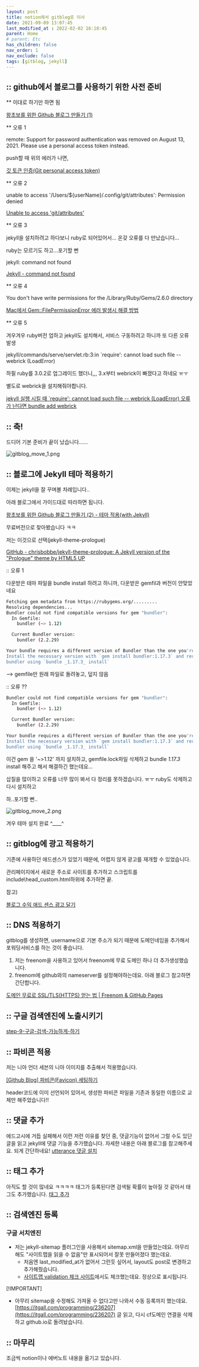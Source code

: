 ```yaml
---
layout: post
title: notion에서 gitblog로 이사
date: 2021-09-09 13:07:45
last_modified_at : 2022-02-02 16:18:45
parent: Home
# parent: Etc
has_children: false
nav_order: 1
nav_exclude: false
tags: [gitblog, jekyll]
---
```


## :: github에서 블로그를 사용하기 위한 사전 준비

** 이대로 하기만 하면 됨

[왕초보를 위한 Github 블로그 만들기 (1)](https://zeddios.tistory.com/1222)

** 오류 1

remote: Support for password authentication was removed on August 13, 2021. Please use a personal access token instead.

push할 때 위의 에러가 나면,

[깃 토큰 인증(Git personal access token)](https://amkorousagi-money.tistory.com/entry/Git-personal-access-token)

** 오류 2

unable to access '/Users/${userName}/.config/git/attributes': Permission denied

[Unable to access 'git/attributes'](https://stackoverflow.com/questions/27150926/unable-to-access-git-attributes)

** 오류 3

jekyll을 설치하려고 하다보니 ruby로 되어있어서... 온갖 오류를 다 만났습니다...

ruby는 모르기도 하고...포기할 뻔

jekyll: command not found

[Jekyll - command not found](https://stackoverflow.com/a/51921506/14257397)

** 오류 4

You don't have write permissions for the /Library/Ruby/Gems/2.6.0 directory

[Mac에서 Gem::FilePermissionError 에러 발생시 해결 방법](https://jojoldu.tistory.com/288)

** 오류 5

겨우겨우 ruby버전 업하고 jekyll도 설치해서, 서비스 구동하려고 하니까 또 다른 오류 발생

jekyll/commands/serve/servlet.rb:3:in `require': cannot load such file -- webrick (LoadError)

하필 ruby를 3.0.2로 업그레이드 했더니,,, 3.x부터 webrick이 빠졌다고 하네요 ㅠㅜ

별도로 webrick을 설치해줘야합니다.

[jekyll 실행 시킬 때 `require': cannot load such file -- webrick (LoadError) 오류가 난다면 bundle add webrick](https://junho85.pe.kr/1850)

## :: 축!

드디어 기본 준비가 끝이 났습니다......

![gitblog_move_1.png](../img/gitblog_move_1.png)

## :: 블로그에 Jekyll 테마 적용하기

이제는 jekyll을 잘 꾸며볼 차례입니다..

아래 블로그에서 가이드대로 따라하면 됩니다.

[왕초보를 위한 Github 블로그 만들기 (2) - 테마 적용(with Jekyll)](https://zeddios.tistory.com/1223)

무료버전으로 찾아봤습니다 ㅋㅋ

저는 이것으로 선택(jekyll-theme-prologue)

[GitHub - chrisbobbe/jekyll-theme-prologue: A Jekyll version of the "Prologue" theme by HTML5 UP](https://github.com/chrisbobbe/jekyll-theme-prologue)

:: 오류 1

다운받은 테마 파일을 bundle install 하려고 하니까, 다운받은 gemfil과 버전이 안맞았네요

```bash
Fetching gem metadata from https://rubygems.org/.........
Resolving dependencies...
Bundler could not find compatible versions for gem "bundler":
  In Gemfile:
    bundler (~> 1.12)

  Current Bundler version:
    bundler (2.2.29)

Your bundle requires a different version of Bundler than the one you're running.
Install the necessary version with `gem install bundler:1.17.3` and rerun
bundler using `bundle _1.17.3_ install`
```

—> gemfile만 원래 파일로 돌려놓고, 덮지 않음

:: 오류 ?? 

```bash
Bundler could not find compatible versions for gem "bundler":
  In Gemfile:
    bundler (~> 1.12)

  Current Bundler version:
    bundler (2.2.29)

Your bundle requires a different version of Bundler than the one you're running.
Install the necessary version with `gem install bundler:1.17.3` and rerun
bundler using `bundle _1.17.3_ install`
```

이건  gem 을 '~>1.12' 까지 설치하고, gemfile.lock파일 삭제하고 bundle *1.17.3* install 해주고 해서 해결하긴 했는데요...

삽질을 많이하고 오류를 너무 많이 봐서 다 정리를 못하겠습니다. ㅠㅜ ruby도 삭제하고 다시 설치하고

하..포기할 뻔..

![gitblog_move_2.png](../img/gitblog_move_2.png)

겨우 테마 설치 완료 ^____^  

## :: gitblog에 광고 적용하기

기존에 사용하던 애드센스가 있었기 때문에, 어렵지 않게 광고를 재개할 수 있었습니다.

관리페이지에서 새로운 주소로 사이트를 추가하고 스크립트를 include\head_custom.html하위에 추가하면 끝.

참고) 

[블로그 수익 애드 센스 광고 달기](https://devinlife.com/howto%20github%20pages/adsense/)

## :: DNS 적용하기

gitblog를 생성하면, username으로 기본 주소가 되기 때문에 도메인네임을 추가해서 포워딩서비스를 하는 것이 좋습니다.

1. 저는 freenom을 사용하고 있어서 freenom에 무료 도메인 하나 더 추가생성했습니다.
2. freenom에 github와의 nameserver를 설정해야하는데요. 아래 블로그 참고하면 간단합니다.

[도메인 무료로 SSL/TLS(HTTPS) 얻는 법 | Freenom & GitHub Pages](https://m.blog.naver.com/desbey7/222092439777)

## :: 구글 검색엔진에 노출시키기

[step-9-구글-검색-가능하게-하기](https://honbabzone.com/jekyll/start-gitHubBlog/#step-9-%EA%B5%AC%EA%B8%80-%EA%B2%80%EC%83%89-%EA%B0%80%EB%8A%A5%ED%95%98%EA%B2%8C-%ED%95%98%EA%B8%B0)

## :: 파비콘 적용

저는 니아 언더 세븐의 니아 이미지를 추출해서 적용했습니다.

[[Github Blog] 파비콘(Favicon) 세팅하기](https://velog.io/@eona1301/Github-Blog-%ED%8C%8C%EB%B9%84%EC%BD%98Favicon-%EC%84%B8%ED%8C%85%ED%95%98%EA%B8%B0)

header코드에 이미 선언되어 있어서, 생성한 파비콘 파일을 기존과 동일한 이름으로 교체만 해주었습니다!!

## :: 댓글 추가
에드고시에 거듭 실패해서 이런 저런 이유를 찾던 중, 댓글기능이 없어서 그럴 수도 있단 글을 읽고 jekyll에 댓글 기능을 추가했습니다.
자세한 내용은 아래 블로그를 참고해주세요.
되게 간단하네요!
[utterance 댓글 설치](https://dev-yakuza.posstree.com/ko/jekyll/utterances/)

## :: 태그 추가
아직도 할 것이 많네요 ㅋㅋㅋㅋ
태그가 등록된다면 검색될 확률이 높아질 것 같아서 태그도 추가했습니다.
[태그 추가](https://wormwlrm.github.io/2019/09/22/How-to-add-tags-on-Jekyll.html)

## :: 검색엔진 등록

### 구글 서치엔진
- 저는 jekyll-sitemap 플러그인을 사용해서 sitemap.xml을 만들었는데요. 아무리해도 "사이트맵을 읽을 수 없음"만 표시되어서
잘못 만들어졌다 했는데요.
  - 처음엔 last_modified_at가 없어서 그런듯 싶어서, layout도 post로 변경하고 추가해줬습니다.
  - [사이트맵 validation 체크 사이트](https://www.xml-sitemaps.com/validate-xml-sitemap.html)에서도 체크했는데요. 정상으로 표시됩니다.

[!IMPORTANT]
- 아무리 sitemap을 수정해도 가져올 수 없다고만 나와서 수동 등록까지 했는데요.
[https://itgall.com/programming/236207](https://itgall.com/programming/236207) 글 읽고, 다시 cf도메인 연결을 삭제하고 github.io로 돌려놨습니다.

## :: 마무리

조금씩 notion이나 에버노트 내용을 옮기고 있습니다.
